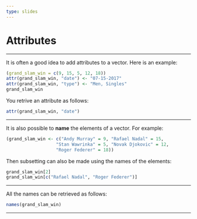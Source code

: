 ```yaml
---
type: slides
---
```


# Attributes

---

It is often a good idea to add attributes to a vector. Here is an example:

```r
(grand_slam_win = c(9, 15, 5, 12, 18))
attr(grand_slam_win, "date") <- "07-15-2017"
attr(grand_slam_win, "type") <- "Men, Singles"
grand_slam_win
```

You retrive an attribute as follows:

```r
attr(grand_slam_win, "date")
```

---

It is also possible to **name** the elements of a vector. For example:
```r
(grand_slam_win <- c("Andy Murray" = 9, "Rafael Nadal" = 15, 
                   "Stan Wawrinka" = 5, "Novak Djokovic" = 12,
                   "Roger Federer" = 18))
```

Then subsetting can also be made using the names of the elements:

```r
grand_slam_win[2]
grand_slam_win[c("Rafael Nadal", "Roger Federer")]
```

---

All the names can be retrieved as follows:

```r
names(grand_slam_win)
```

---